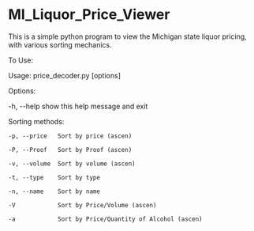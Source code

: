 MI_Liquor_Price_Viewer
======================

This is a simple python program to view the Michigan state liquor pricing, with various sorting mechanics.

To Use:

Usage: price_decoder.py [options]

Options:
  
  -h, --help      show this help message and exit

  Sorting methods:
   
    -p, --price   Sort by price (ascen)
    
    -P, --Proof   Sort by Proof (ascen)
    
    -v, --volume  Sort by volume (ascen)
    
    -t, --type    Sort by type
    
    -n, --name    Sort by name
   
    -V            Sort by Price/Volume (ascen)
    
    -a            Sort by Price/Quantity of Alcohol (ascen)
